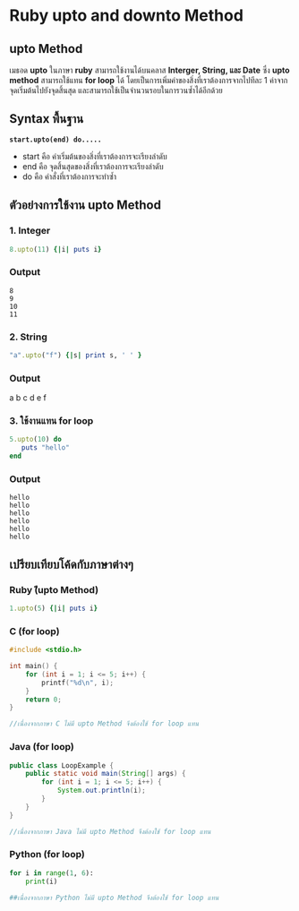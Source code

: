 # Ruby upto and downto Method

## upto Method

เมธอด **upto** ในภาษา **ruby** สามารถใช้งานได้บนคลาส **Interger, String, และ Date** ซึ่ง **upto method** สามารถใช้แทน **for loop** ได้ โดยเป็นการเพิ่มค่าของสิ่งที่เราต้องการจากไปทีละ 1 ค่าจากจุดเริ่มต้นไปยังจุดสิ้นสุด และสามารถใช้เป็นจำนวนรอบในการวนซ้ำได้อีกด้วย

## Syntax พื้นฐาน

<pre class="language-ruby"><code class="lang-ruby"><strong>start.upto(end) do.....
</strong></code></pre>

* start คือ ค่าเริ่มต้นของสิ่งที่เราต้องการจะเรียงลำดับ
* end คือ จุดสิ้นสุดของสิ่งที่เราต้องการจะเรียงลำดับ
* do คือ คำสั่งที่เราต้องการจะทำซ้ำ

## ตัวอย่างการใช้งาน upto Method

### 1. Integer

```ruby
8.upto(11) {|i| puts i}
```

### Output

```
8
9
10
11
```

### 2. String

```ruby
"a".upto("f") {|s| print s, ' ' }
```

### Output

a b c d e f

### 3. ใช้งานแทน for loop

```ruby
5.upto(10) do
   puts "hello"
end
```

### Output

```
hello
hello
hello
hello
hello
hello
```

## เปรียบเทียบโค้ดกับภาษาต่างๆ

### Ruby (ีupto Method)

```ruby
1.upto(5) {|i| puts i}
```

### C (for loop)

```c
#include <stdio.h>

int main() {
    for (int i = 1; i <= 5; i++) {
        printf("%d\n", i);
    }
    return 0;
}

//เนื่องจากภาษา C ไม่มี upto Method จึงต้องใช้ for loop แทน
```

### Java (for loop)

```java
public class LoopExample {
    public static void main(String[] args) {
        for (int i = 1; i <= 5; i++) {
            System.out.println(i);
        }
    }
}

//เนื่องจากภาษา Java ไม่มี upto Method จึงต้องใช้ for loop แทน
```

### Python (for loop)

```python
for i in range(1, 6):
    print(i)

##เนื่องจากภาษา Python ไม่มี upto Method จึงต้องใช้ for loop แทน       
```
